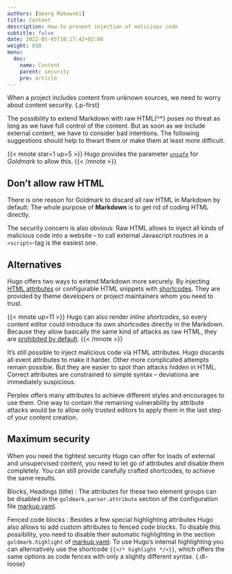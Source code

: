 ```yaml
---
authors: [Georg Makowski]
title: Content
description: How to prevent injection of malicious code
subtitle: false
date: 2022-05-05T10:17:42+02:00 
weight: 810
menu:
  doc:
    name: Content
    parent: security
    pre: article
---
```


When a project includes content from unknown sources, we need to worry about content security.
{.p-first} <!--more-->

The possibility to extend Markdown with raw HTML{^\*} poses no threat as long as we have full control of the content. But as soon as we include external content, we have to consider bad intentions. The following suggestions should help to thwart them or make them at least more difficult.

{{< mnote star=1 up=5 >}}
Hugo provides the parameter [`unsafe`](/doc/appendix/config/markup#24) for _Goldmark_ to allow this.
{{< /mnote >}}

## Don’t allow raw HTML

There is one reason for Goldmark to discard all raw HTML in Markdown by default: The whole purpose of **Markdown** is to get rid of coding HTML directly.

The security concern is also obvious: Raw HTML allows to inject all kinds of malicious code into a website – to call external Javascript routines in a `<script>`-tag is the easiest one.

## Alternatives

Hugo offers two ways to extend Markdown more securely. By injecting [HTML attributes](/doc/enhancing/attribute) or configurable HTML snippets with [shortcodes](/doc/enhancing/shortcode). They are provided by theme developers or project maintainers whom you need to trust.

{{< mnote up=11 >}}
Hugo can also render _inline shortcodes_, so every content editor could introduce its own shortcodes directly in the Markdown. Because they allow basically the same kind of attacks as raw HTML, they are [prohibited by default](/doc/appendix/config/securityyaml#5).
{{< /mnote >}}

It’s still possible to inject malicious code via HTML attributes. Hugo discards all event attributes to make it harder. Other more complicated attempts remain possible. But they are easier to spot than attacks hidden in HTML. Correct attributes are constrained to simple syntax – deviations are immediately suspicious.

Perplex offers many attributes to achieve different styles and encourages to use them. One way to contain the remaining vulnerability by attribute attacks would be to allow only trusted editors to apply them in the last step of your content creation.

## Maximum security

When you need the tightest security Hugo can offer for loads of external and unsupervised content, you need to let go of attributes and disable them completely. You can still provide carefully crafted shortcodes, to achieve the same results.

Blocks,
Headings (title)
: The attributes for these two element groups can be disabled in the `goldmark.parser.attribute` section of the configuration file [markup.yaml](/doc/appendix/config/markup#19).

Fenced code blocks
: Besides a few special highlighting attributes Hugo also allows to add custom attributes to fenced code blocks. To disable this possibility, you need to disable their automatic highlighting in the section `goldmark.highlight` of [markup.yaml](/doc/appendix/config/markup#32). To use Hugo’s internal highlighting you can alternatively use the shortcode `{{</* highlight */>}}`, which offers the same options as code fences with only a slightly different syntax.
{.dl-loose}
